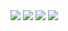 <img src="./recursion/img/Screenshot(19).png">
<img src="./recursion/img/Screenshot(21).png">
<img src="./recursion/img/Screenshot(22).png">
<img src="./recursion/img/Screenshot(20).png">